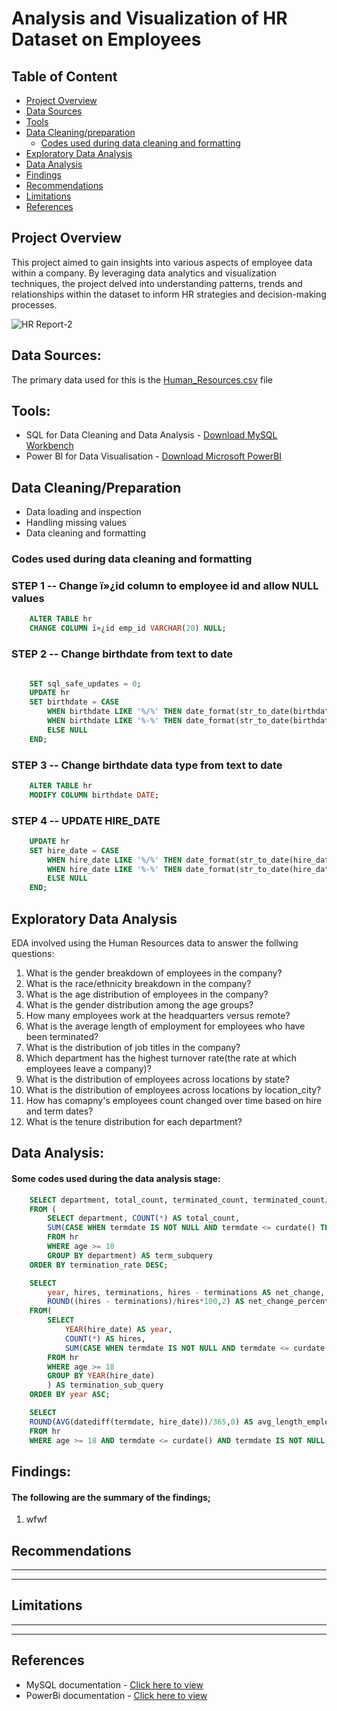 # Analysis and Visualization of HR Dataset on Employees


## Table of Content
- [Project Overview](https://github.com/Vinyo1/HR_Data_Cleaning_and_Visualization/blob/main/README.md#project-overview)
- [Data Sources](https://github.com/Vinyo1/HR_Data_Cleaning_and_Visualization/blob/main/README.md#data-sources)
- [Tools](https://github.com/Vinyo1/HR_Data_Cleaning_and_Visualization/blob/main/README.md#tools)
- [Data Cleaning/preparation](https://github.com/Vinyo1/HR_Data_Cleaning_and_Visualization/blob/main/README.md#data-cleaningpreparation)
  - [Codes used during data cleaning and formatting](https://github.com/Vinyo1/HR_Data_Cleaning_and_Visualization/blob/main/README.md#codes-used-during-data-cleaning-and-formatting)
- [Exploratory Data Analysis](https://github.com/Vinyo1/HR_Data_Cleaning_and_Visualization/blob/main/README.md#exploratory-data-analysis)
- [Data Analysis](https://github.com/Vinyo1/HR_Data_Cleaning_and_Visualization/blob/main/README.md#data-analysis)
- [Findings](https://github.com/Vinyo1/HR_Data_Cleaning_and_Visualization/blob/main/README.md#findings)
- [Recommendations](https://github.com/Vinyo1/HR_Data_Cleaning_and_Visualization/blob/main/README.md#recommendations)
- [Limitations](https://github.com/Vinyo1/HR_Data_Cleaning_and_Visualization/blob/main/README.md#limitations)
- [References](https://github.com/Vinyo1/HR_Data_Cleaning_and_Visualization/blob/main/README.md#references)


  
## Project Overview
This project aimed to gain insights into various aspects of employee data within a company. By leveraging data analytics and visualization techniques, the project delved into understanding patterns, trends and relationships within the dataset to inform HR strategies and decision-making processes.

![HR Report-2](https://github.com/Vinyo1/HR_Data_Cleaning_and_Visualization/assets/136182841/f658cbb2-78af-4d97-bcc2-8c74ecc77dfe)


## Data Sources:
The primary data used for this is the [Human_Resources.csv](https://github.com/Vinyo1/HR_Data_Cleaning_and_Visualization/blob/main/Human_Resources.csv) file

## Tools:
- SQL for Data Cleaning and Data Analysis - [Download MySQL Workbench](https://dev.mysql.com/downloads/mysql/)
- Power BI for Data Visualisation - [Download Microsoft PowerBI](https://www.microsoft.com/en-us/download/details.aspx?id=58494)

## Data Cleaning/Preparation
- Data loading and inspection
- Handling missing values
- Data cleaning and formatting

### Codes used during data cleaning and formatting
### STEP 1 -- Change ï»¿id column to employee id and allow NULL values
```sql
	ALTER TABLE hr
	CHANGE COLUMN ï»¿id emp_id VARCHAR(20) NULL;
```

### STEP 2 -- Change birthdate from text to date
```sql

	SET sql_safe_updates = 0;
	UPDATE hr
	SET birthdate = CASE
	    WHEN birthdate LIKE '%/%' THEN date_format(str_to_date(birthdate, '%m/%d/%Y'), '%Y-%m-%d')
	    WHEN birthdate LIKE '%-%' THEN date_format(str_to_date(birthdate, '%m-%d-%Y'), '%Y-%m-%d')
	    ELSE NULL
	END;
```

### STEP 3 -- Change birthdate data type from text to date
```sql
	ALTER TABLE hr
	MODIFY COLUMN birthdate DATE;
```
 
### STEP 4 -- UPDATE HIRE_DATE
```sql
	UPDATE hr 
	SET hire_date = CASE
	    WHEN hire_date LIKE '%/%' THEN date_format(str_to_date(hire_date, '%m/%d/%Y'), '%Y-%m-%d')
	    WHEN hire_date LIKE '%-%' THEN date_format(str_to_date(hire_date, '%m-%d-%Y'), '%Y-%m-%d')
	    ELSE NULL
	END;
```
 

## Exploratory Data Analysis
EDA involved using the Human Resources data to answer the follwing questions:
1. What is the gender breakdown of employees in the company?
2. What is the race/ethnicity breakdown in the company?
3. What is the age distribution of employees in the company?
4. What is the gender distribution among the age groups?
5. How many employees work at the headquarters versus remote?
6. What is the average length of employment for employees who have been terminated?
7. What is the distribution of job titles in the company?
8. Which department has the highest turnover rate(the rate at which employees leave a company)?
9. What is the distribution of employees across locations by state?
10. What is the distribution of employees across locations by location_city?
11. How has comapny's employees count changed over time based on hire and term dates?
12. What is the tenure distribution for each department?

## Data Analysis:

#### Some codes used during the data analysis stage:
```sql
	SELECT department, total_count, terminated_count, terminated_count/total_count AS termination_rate
	FROM (
		SELECT department, COUNT(*) AS total_count,
	    SUM(CASE WHEN termdate IS NOT NULL AND termdate <= curdate() THEN 1 ELSE 0 END) AS terminated_count
	    FROM hr
	    WHERE age >= 18
	    GROUP BY department) AS term_subquery
	ORDER BY termination_rate DESC;
```
```sql
	SELECT
		year, hires, terminations, hires - terminations AS net_change, 
	    ROUND((hires - terminations)/hires*100,2) AS net_change_percent
	FROM(
		SELECT 
			YEAR(hire_date) AS year,
	        COUNT(*) AS hires,
	        SUM(CASE WHEN termdate IS NOT NULL AND termdate <= curdate() THEN 1 ELSE 0 END) AS terminations
		FROM hr
	    WHERE age >= 18
	    GROUP BY YEAR(hire_date)
	    ) AS termination_sub_query
	ORDER BY year ASC;
```

```sql
	SELECT
	ROUND(AVG(datediff(termdate, hire_date))/365,0) AS avg_length_employment
	FROM hr
	WHERE age >= 18 AND termdate <= curdate() AND termdate IS NOT NULL;
```
## Findings:
#### The following are the summary of the findings;
1. wfwf

## Recommendations
- --
- --


## Limitations
- --
- --

## References
- MySQL documentation - [Click here to view](https://dev.mysql.com/doc/workbench/en/)
- PowerBi documentation - [Click here to view](https://learn.microsoft.com/en-us/power-bi/)
  
